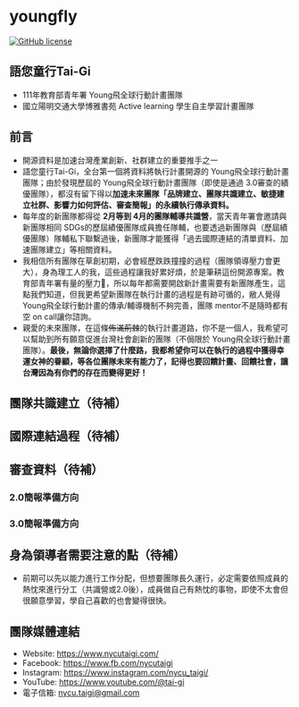 # youngfly
[![GitHub license](https://img.shields.io/badge/license-MIT-blue.svg)](https://raw.githubusercontent.com/kkdai/youtube/master/LICENSE)

## 語您童行Tai-Gi
- 111年教育部青年署 Young飛全球行動計畫團隊
- 國立陽明交通大學博雅書苑 Active learning 學生自主學習計畫團隊

## 前言
- 開源資料是加速台灣產業創新、社群建立的重要推手之一
- 語您童行Tai-Gi，全台第一個將資料將執行計畫開源的 Young飛全球行動計畫團隊；由於發現歷屆的 Young飛全球行動計畫團隊（即使是通過 3.0審查的績優團隊），都沒有留下得以**加速未來團隊「品牌建立、團隊共識建立、敏捷建立社群、影響力如何評估、審查簡報」的永續執行傳承資料。**
- 每年度的新團隊都得從 **2月等到 4月的團隊輔導共識營**，當天青年署會邀請與新團隊相同 SDGs的歷屆績優團隊成員擔任隊輔，也要透過新團隊與（歷屆績優團隊）隊輔私下聯繫過後，新團隊才能獲得「過去國際連結的清單資料、加速團隊建立」等相關資料。
- 我相信所有團隊在草創初期，必會經歷跌跌撞撞的過程（團隊領導壓力會更大），身為理工人的我，這些過程讓我好累好煩，於是筆耕這份開源專案。教育部青年署有量的壓力🥲，所以每年都需要開啟新計畫需要有新團隊產生，這點我們知道，但我更希望新團隊在執行計畫的過程是有跡可循的，敝人覺得 Young飛全球行動計畫的傳承/輔導機制不夠完善，團隊 mentor不是隨時都有空 on call讓你諮詢。
- 親愛的未來團隊，在這條~~佈滿荊棘~~的執行計畫道路，你不是一個人，我希望可以幫助到所有願意促進台灣社會創新的團隊（不侷限於 Young飛全球行動計畫團隊）。**最後，無論你選擇了什麼路，我都希望你可以在執行的過程中獲得幸運女神的眷顧，等各位團隊未來有能力了，記得也要回饋計畫、回饋社會，讓台灣因為有你們的存在而變得更好！**

## 團隊共識建立（待補）

## 國際連結過程（待補）


## 審查資料（待補）
### 2.0簡報準備方向
### 3.0簡報準備方向

## 身為領導者需要注意的點（待補）
- 前期可以先以能力進行工作分配，但想要團隊長久運行，必定需要依照成員的熱忱來進行分工（共識營或2.0後），成員做自己有熱忱的事物，即使不太會但很願意學習，學自己喜歡的也會變得很快。

## 團隊媒體連結
- Website: https://www.nycutaigi.com/
- Facebook: https://www.fb.com/nycutaigi
- Instagram: https://www.instagram.com/nycu_taigi/
- YouTube: https://www.youtube.com/@tai-gi
- 電子信箱: nycu.taigi@gmail.com
